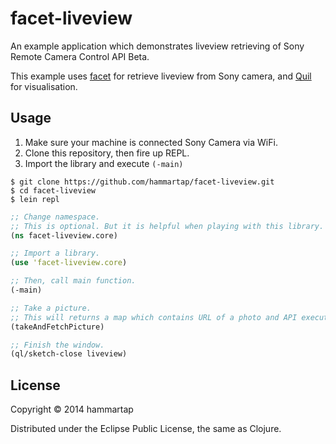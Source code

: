 # facet-liveview

An example application which demonstrates liveview retrieving of Sony Remote Camera Control API Beta.

This example uses [facet](https://github.com/hammartap/facet) for retrieve liveview from Sony camera, and [Quil](https://github.com/quil/quil) for visualisation.

## Usage
1. Make sure your machine is connected Sony Camera via WiFi.
2. Clone this repository, then fire up REPL.
3. Import the library and execute `(-main)`

```
$ git clone https://github.com/hammartap/facet-liveview.git
$ cd facet-liveview
$ lein repl
```

```clojure
;; Change namespace.
;; This is optional. But it is helpful when playing with this library.
(ns facet-liveview.core)

;; Import a library.
(use 'facet-liveview.core)

;; Then, call main function.
(-main)

;; Take a picture.
;; This will returns a map which contains URL of a photo and API executed id.
(takeAndFetchPicture)

;; Finish the window.
(ql/sketch-close liveview)
```

## License

Copyright © 2014 hammartap

Distributed under the Eclipse Public License, the same as Clojure.
